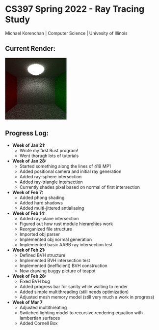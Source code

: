 # CS397 Spring 2022 - Ray Tracing Study
Michael Korenchan | Computer Science | Univesity of Illinois

## Current Render:
 <img src = "render.png">

<br>

## Progress Log:
- **Week of Jan 21:**
  - Wrote my first Rust program! 
  - Went thorugh lots of tutorials
- **Week of Jan 28:**
  - Started something along the lines of 419 MP1
  - Added positional camera and initial ray generation
  - Added ray-sphere intersection
  - Added ray-triangle intersection
  - Currently shades pixel based on normal of first intersection
- **Week of Feb 7:**
  - Added phong shading
  - Added hard shadows
  - Added multi-jittered antialiasing
- **Week of Feb 14:**
  - Added ray-plane intersection
  - Figured out how rust module hierarchies work
  - Reorganized file structure
  - Imported obj parser
  - Implemented obj normal generation
  - Implemented basic AABB ray intersection test
- **Week of Feb 21:**
  - Defined BVH structure
  - Implemented BVH intersection test
  - Implemented (inefficient) BVH construction
  - Now drawing buggy picture of teapot
- **Week of Feb 28:**
  - Fixed BVH bug
  - Added progress bar for sanity while waiting to render
  - Added simple multithreading (still needs optimization)
  - Adjusted mesh memory model (still very much a work in progress)
- **Week of Mar 7**
  - Adjusted multithreating
  - Switched lighting model to recursive rendering equation with lambertian surfaces
  - Added Cornell Box